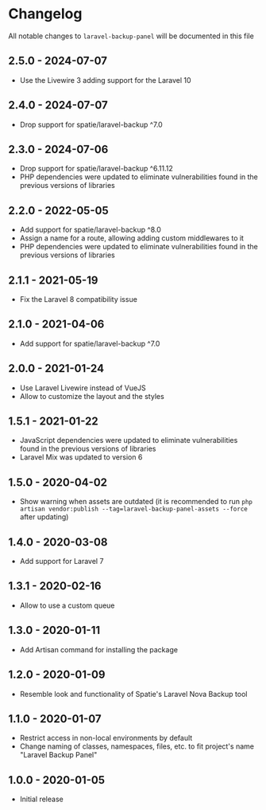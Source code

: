 # Changelog

All notable changes to `laravel-backup-panel` will be documented in this file

## 2.5.0 - 2024-07-07

- Use the Livewire 3 adding support for the Laravel 10

## 2.4.0 - 2024-07-07

- Drop support for spatie/laravel-backup ^7.0

## 2.3.0 - 2024-07-06

- Drop support for spatie/laravel-backup ^6.11.12
- PHP dependencies were updated to eliminate vulnerabilities found in the previous versions of libraries

## 2.2.0 - 2022-05-05

- Add support for spatie/laravel-backup ^8.0
- Assign a name for a route, allowing adding custom middlewares to it
- PHP dependencies were updated to eliminate vulnerabilities found in the previous versions of libraries

## 2.1.1 - 2021-05-19

- Fix the Laravel 8 compatibility issue

## 2.1.0 - 2021-04-06

- Add support for spatie/laravel-backup ^7.0

## 2.0.0 - 2021-01-24

- Use Laravel Livewire instead of VueJS
- Allow to customize the layout and the styles 

## 1.5.1 - 2021-01-22

- JavaScript dependencies were updated to eliminate vulnerabilities found in the previous versions of libraries
- Laravel Mix was updated to version 6

## 1.5.0 - 2020-04-02

- Show warning when assets are outdated (it is recommended to run `php artisan vendor:publish --tag=laravel-backup-panel-assets --force` after updating)

## 1.4.0 - 2020-03-08

- Add support for Laravel 7

## 1.3.1 - 2020-02-16

- Allow to use a custom queue

## 1.3.0 - 2020-01-11

- Add Artisan command for installing the package

## 1.2.0 - 2020-01-09

- Resemble look and functionality of Spatie's Laravel Nova Backup tool

## 1.1.0 - 2020-01-07

- Restrict access in non-local environments by default
- Change naming of classes, namespaces, files, etc. to fit project's name "Laravel Backup Panel"

## 1.0.0 - 2020-01-05

- Initial release
